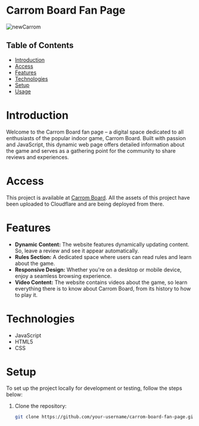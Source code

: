 # Carrom Board Fan Page

![newCarrom](https://github.com/ArashTechDev/Projects/assets/144269515/b7e53fad-46f0-4009-a7c1-64febf2c971c)



## Table of Contents

- [Introduction](#introduction)
- [Access](#access)
- [Features](#features)
- [Technologies](#technologies)
- [Setup](#setup)
- [Usage](#usage)

# Introduction

Welcome to the Carrom Board fan page – a digital space dedicated to all enthusiasts of the popular indoor game, Carrom Board. Built with passion and JavaScript, this dynamic web page offers detailed information about the game and serves as a gathering point for the community to share reviews and experiences. 

# Access
This project is available at [Carrom Board](https://carrom.pages.dev/). All the assets of this project have been uploaded to Cloudflare and are being deployed from there. 

# Features

- **Dynamic Content:** The website features dynamically updating content. So, leave a review and see it appear automatically.
- **Rules Section:** A dedicated space where users can read rules and learn about the game.
- **Responsive Design:** Whether you're on a desktop or mobile device, enjoy a seamless browsing experience.
- **Video Content:** The website contains videos about the game, so learn everything there is to know about Carrom Board, from its history to how to play it.

# Technologies
- JavaScript
- HTML5
- CSS

# Setup

To set up the project locally for development or testing, follow the steps below:

1. Clone the repository:
   
   ```sh
   git clone https://github.com/your-username/carrom-board-fan-page.git






